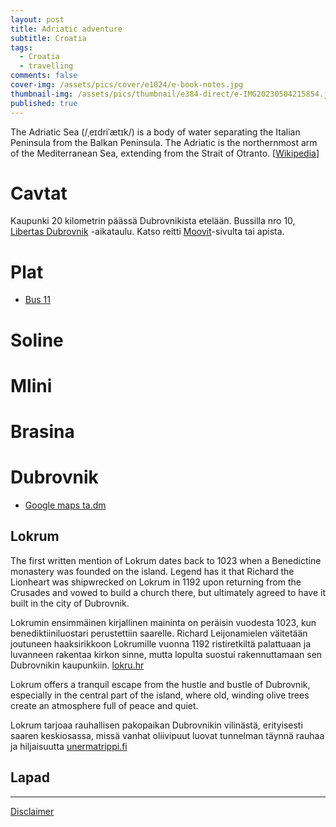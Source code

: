 ```yaml
---
layout: post
title: Adriatic adventure
subtitle: Croatia
tags:
  - Croatia
  - travelling
comments: false
cover-img: /assets/pics/cover/e1024/e-book-notes.jpg
thumbnail-img: /assets/pics/thumbnail/e384-direct/e-IMG20230504215854.jpg
published: true
---
```


The Adriatic Sea (/ˌeɪdriˈætɪk/) is a body of water separating the Italian Peninsula from the Balkan Peninsula. The Adriatic is the northernmost arm of the Mediterranean Sea, extending from the Strait of Otranto. [[Wikipedia](https://en.wikipedia.org/wiki/Adriatic_Sea)]

# Cavtat

Kaupunki 20 kilometrin päässä Dubrovnikista etelään. Bussilla nro 10, [Libertas Dubrovnik](https://www.libertasdubrovnik.hr/en/line/2/dubrovnik-cavtat-10) -aikataulu. Katso reitti [Moovit](https://moovitapp.com/index/en/public_transit-line-10-Dubrovnik-4304-923485-87446440-0)-sivulta tai apista.

# Plat

- [Bus 11](https://www.rome2rio.com/s/Dubrovnik-Airport-DBV/Plat-Dubrova%C4%8Dko-Neretvanska-Croatia)

# Soline



# Mlini



# Brasina



# Dubrovnik

- [Google maps ta.dm](https://www.google.com/maps/place/Dubrovnik,+Kroatia/@42.6476756,18.090904,15.25z)

## Lokrum

The first written mention of Lokrum dates back to 1023 when a Benedictine monastery was founded on the island. Legend has it that Richard the Lionheart was shipwrecked on Lokrum in 1192 upon returning from the Crusades and vowed to build a church there, but ultimately agreed to have it built in the city of Dubrovnik.

Lokrumin ensimmäinen kirjallinen maininta on peräisin vuodesta 1023, kun benediktiiniluostari perustettiin saarelle. Richard Leijonamielen väitetään joutuneen haaksirikkoon Lokrumille vuonna 1192 ristiretkiltä palattuaan ja luvanneen rakentaa kirkon sinne, mutta lopulta suostui rakennuttamaan sen Dubrovnikin kaupunkiin. [lokru.hr](https://www.lokrum.hr/eng/)

Lokrum offers a tranquil escape from the hustle and bustle of Dubrovnik, especially in the central part of the island, where old, winding olive trees create an atmosphere full of peace and quiet.

Lokrum tarjoaa rauhallisen pakopaikan Dubrovnikin vilinästä, erityisesti saaren keskiosassa, missä vanhat oliivipuut luovat tunnelman täynnä rauhaa ja hiljaisuutta [unermatrippi.fi](https://www.unelmatrippi.fi/lokrum-saaritauko-dubrovnikin-halinasta/)


## Lapad




---

[Disclaimer](https://talonendm.github.io/disclaimer)

